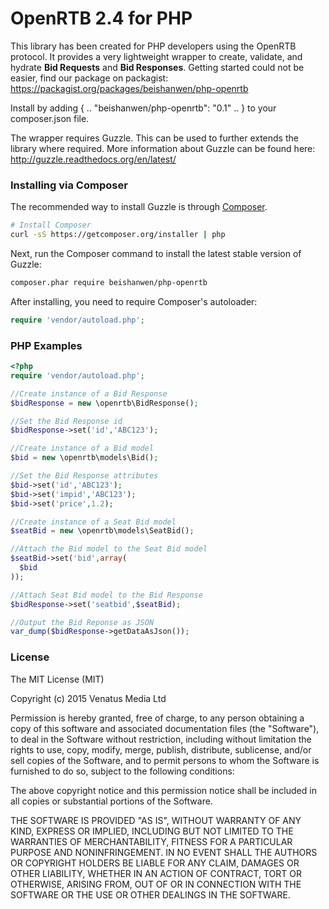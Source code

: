 # OpenRTB 2.4 for PHP

This library has been created for PHP developers using the OpenRTB protocol. It provides a very lightweight wrapper to create, validate, and hydrate **Bid Requests** and **Bid Responses**. Getting started could not be easier, find our package on packagist: https://packagist.org/packages/beishanwen/php-openrtb

Install by adding { .. "beishanwen/php-openrtb": "0.1" .. } to your composer.json file.

The wrapper requires Guzzle. This can be used to further extends the library where required. More information about Guzzle can be found here: http://guzzle.readthedocs.org/en/latest/

### Installing via Composer

The recommended way to install Guzzle is through
[Composer](http://getcomposer.org).

```bash
# Install Composer
curl -sS https://getcomposer.org/installer | php
```

Next, run the Composer command to install the latest stable version of Guzzle:

```bash
composer.phar require beishanwen/php-openrtb
```

After installing, you need to require Composer's autoloader:

```php
require 'vendor/autoload.php';
```

### PHP Examples

```php
<?php
require 'vendor/autoload.php';

//Create instance of a Bid Response
$bidResponse = new \openrtb\BidResponse();

//Set the Bid Response id
$bidResponse->set('id','ABC123');

//Create instance of a Bid model
$bid = new \openrtb\models\Bid();

//Set the Bid Response attributes
$bid->set('id','ABC123');
$bid->set('impid','ABC123');
$bid->set('price',1.2);

//Create instance of a Seat Bid model
$seatBid = new \openrtb\models\SeatBid();

//Attach the Bid model to the Seat Bid model
$seatBid->set('bid',array(
  $bid
));

//Attach Seat Bid model to the Bid Response
$bidResponse->set('seatbid',$seatBid);

//Output the Bid Reponse as JSON
var_dump($bidResponse->getDataAsJson());
```

### License

The MIT License (MIT)

Copyright (c) 2015 Venatus Media Ltd

Permission is hereby granted, free of charge, to any person obtaining a copy
of this software and associated documentation files (the "Software"), to deal
in the Software without restriction, including without limitation the rights
to use, copy, modify, merge, publish, distribute, sublicense, and/or sell
copies of the Software, and to permit persons to whom the Software is
furnished to do so, subject to the following conditions:

The above copyright notice and this permission notice shall be included in all
copies or substantial portions of the Software.

THE SOFTWARE IS PROVIDED "AS IS", WITHOUT WARRANTY OF ANY KIND, EXPRESS OR
IMPLIED, INCLUDING BUT NOT LIMITED TO THE WARRANTIES OF MERCHANTABILITY,
FITNESS FOR A PARTICULAR PURPOSE AND NONINFRINGEMENT. IN NO EVENT SHALL THE
AUTHORS OR COPYRIGHT HOLDERS BE LIABLE FOR ANY CLAIM, DAMAGES OR OTHER
LIABILITY, WHETHER IN AN ACTION OF CONTRACT, TORT OR OTHERWISE, ARISING FROM,
OUT OF OR IN CONNECTION WITH THE SOFTWARE OR THE USE OR OTHER DEALINGS IN THE
SOFTWARE.

